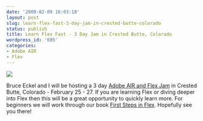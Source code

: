 ```yaml
---
date: '2009-02-09 16:03:18'
layout: post
slug: learn-flex-fast-3-day-jam-in-crested-butte-colorado
status: publish
title: Learn Flex Fast - 3 Day Jam in Crested Butte, Colorado
wordpress_id: '695'
categories:
- Adobe AIR
- Flex
---
```


[![](http://www.jennyandjames.com/gallery/d/33047-2/IMG_5570.JPG)](http://www.skicb.com)

Bruce Eckel and I will be hosting a 3 day [Adobe AIR and Flex Jam](http://www.mindviewinc.com/Conferences/FlexAIRJam/Index.php) in Crested Butte, Colorado - February 25 - 27.  If you are learning Flex or diving deeper into Flex then this will be a great opportunity to quickly learn more.  For beginners we will work through our book [First Steps in Flex](http://www.firststepsinflex.com).  Hopefully see you there!
